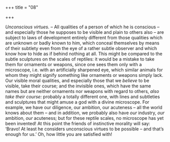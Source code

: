 +++
title = "08"

+++

*Unconscious virtues.* – All qualities of a person of which he is conscious – and especially those he supposes to be visible and plain to others also – are subject to laws of development entirely different from those qualities which are unknown or badly known to him, which conceal themselves by means of their subtlety even from the eye of a rather subtle observer and which know how to hide as if behind nothing at all. This might be compared to the subtle sculptures on the scales of reptiles: it would be a mistake to take them for ornaments or weapons, since one sees them only with a microscope, i.e. with an artificially sharpened eye, which similar animals for whom they might signify something like ornaments or weapons simply lack. Our visible moral qualities, and especially those that we *believe* to be visible, take their course; and the invisible ones, which have the same names but are neither ornaments nor weapons with regard to others, *also take their course:* probably a totally different one, with lines and subtleties and sculptures that might amuse a god with a divine microscope. For example, we have our diligence, our ambition, our acuteness – all the world knows about them – and in addition, we probably also have *our* industry, *our* ambition, *our* acuteness; but for these reptile scales, no microscope has yet been invented\! At this point the friends of instinctive morality will say: ‘Bravo\! At least he considers unconscious virtues to be possible – and that’s enough for us.’ Oh, how little you are satisfied with\!


